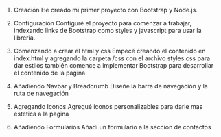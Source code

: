 1. Creación
He creado mi primer proyecto con Bootstrap y Node.js.

2. Configuración
Configuré el proyecto para comenzar a trabajar, indexando links de Bootstrap como styles y javascript para usar la libreria.

3. Comenzando a crear el html y css
Empecé creando el contenido en index.html y agregando la carpeta /css con el archivo styles.css para dar estilos
también comence a implementar Bootstrap para desarrollar el contenido de la pagina

4. Añadiendo Navbar y Breadcrumb
Diseñe la barra de navegación y la ruta de navegación

5. Agregando Iconos
Agregué iconos personalizables para darle mas estetica a la pagina

6. Añadiendo Formularios
Añadi un formulario a la seccion de contactos